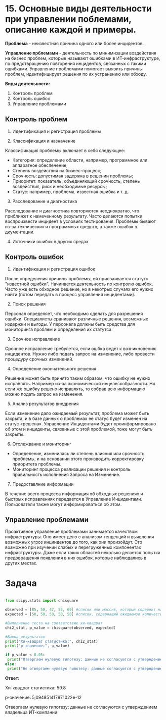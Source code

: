 # 15. Основные виды деятельности при управлении поблемами, описание каждой и примеры.

**Проблема** - неизвестная причина одного или более инцидентов.

**Управление прблемами** - деятельность по минимизации воздействия на бизнес проблем, которые называют ошибками в ИТ-инфраструктуре, по предотвращению повторения инцидентов, связанных с такими ошибками. Управление проблемами помогает выявить причины проблем, идентифицирует решения по их устранению или обходу.

**Виды деятельности:**

1. Контроль проблем
2. Контроль ошибок
3. Управление проблемами

## Контроль проблем

1. Идентификация и регистрация проблемы



2. Классификация и назначение

Классификация проблемы включает в себя следующее:
* Категория: определение области, например, программное или аппаратное обеспечение;
* Степень воздействия на бизнес-процесс;
* Срочность: допустимая задержка в решении проблемы;
* Приоритет: показатель, объединяющий срочность, степень воздействия, риск и необходимые ресурсы;
* Статус: например, проблема, известная ошибка и т. д.

3. Расследование и диагностика

Расследование и диагностика повторяются неоднократно, что приближет к намеченному результату. Часто делаются попытки воспроизвести  инцидент в условиях тестирования. Проблемы бывают из-за технических и программных средств, а также ошибок в дкументации. 

4. Источники ошибок в других средах



## Контроль ошибок

1. Идентификация и регистрация ошибок

После определения причины проблемы, ей присваивается статутс "известной ошибки". Начинается деятельность по контролю ошибок. Часто уже есть обходное решение, но в некотрых случаях его нужно найти (потом передать в процесс управления инцидентами).

2. Поиск решения

Персонал определяет, что необходимо сделать для разрешения ошибки. Специалисты сранивают различные решения, возможные издержки и выгоды. У персонала должны быть средства для мониторинга проблем и определения их статутса.  

3. Срочное исправление

Срочное исправление требулется, если ошбка ведет к возникновению инцидентов. Нужно либо подать запрос на изменение, либо провести процедуру срочных изменений.

4. Определение окончательного решения

Решение может быть принято таким образом, что ошибку не нужно исправлять. Например из-за экономической нецелесообразности. Но если же ошибку решено исправлять, то собрав всю информацию можно подать запрос на изменения.

5. Анализ результатов внедрения

Если изменение дало ожидаемый результат, проблема может быть закрыта, и в базе данных о проблемах ее статус будет изменен на статус «решена». Управление Инцидентами будет проинформировано об этом и инциденты, связанные с этой проблемой, тоже могут быть закрыты.

6. Отслежвание и мониторинг

* Определение, изменилась ли степень влияния или срочность проблемы, и на основании этого производить корректировку приоритета проблемы.
* Мониторинг процесса реализации решения и контроль правильность исполнения Запроса на Изменение. 

7. Предоставлние информации
   
В течение всего процесса информация об обходных решениях и быстрых исправлениях передается в Управление Инцидентами. Пользователи также могут информироваться об этом. 

## Управление проблемами

Проактивное управление проблемами занимается качеством инфраструктуры. Оно имеет дело с анализом тенденций и выявления возможных угроз инциндентов до того, как они произойдут. Это возможно при изучении слабых и перегруженных компонентах инфраструктуры. Даже если таких областей неколько делается попытка предовращения появления в них ошибок, которые наблюдались в других местах.

# Задача 
``` python

from scipy.stats import chisquare

observed = [85, 50, 47, 53, 60] #список или массив, который содержит наблюдаемое количество клиентов в каждый день недели
expected = [50, 50, 50, 50, 50] #список, содержащий ожидаемое количество клиентов для каждого дня недели

#Выполнение теста на соответствие хи-квадрат
chi2_stat, p_value = chisquare(observed, expected)

#Вывод результатов
print("Хи-квадрат статистика:", chi2_stat)
print("p-значение:", p_value)

if p_value < 0.05:
 print("Отвергаем нулевую гипотезу: данные не согласуются с утверждением владельца ИТ-компании")
else:
 print("Не отвергаем нулевую гипотезу: данные согласуются с утверждением владельца ИТ-компании")
```

**Ответ:**

Хи-квадрат статистика: 59.8

p-значение: 5,094851417871022е-12

Отвергаем нулевую гипотезу: данные не согласуются с утверждением владельца ИТ-компании

